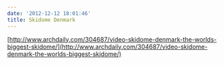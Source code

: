 ```yaml
---
date: '2012-12-12 18:01:46'
title: Skidome Denmark
---
```


[http://www.archdaily.com/304687/video-skidome-denmark-the-worlds-biggest-skidome/](http://www.archdaily.com/304687/video-skidome-denmark-the-worlds-biggest-skidome/)

 

 



